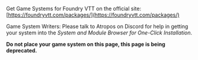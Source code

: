 <!--tl=2-->	
<!--ts-->

Get Game Systems for Foundry VTT on the official site:
[https://foundryvtt.com/packages/](https://foundryvtt.com/packages/)

Game System Writers: Please talk to Atropos on Discord for help in getting your system into the _System and Module Browser for One-Click Installation_. 

**Do not place your game system on this page, this page is being deprecated.**


